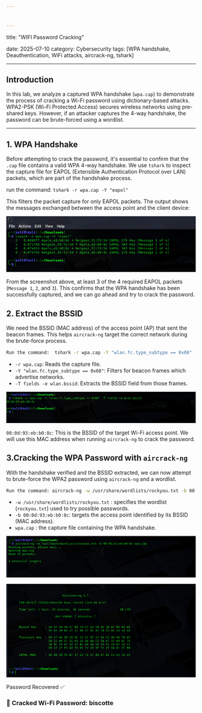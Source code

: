 ```yaml
---


---
```

title: "WIFI Password Cracking"

date: 2025-07-10
category: Cybersecurity
tags: [WPA handshake, Deauthentication, WiFi attacks, aircrack-ng, tshark]

---

## Introduction

In this lab, we analyze a captured WPA handshake (`wpa.cap`) to demonstrate the process of cracking a Wi-Fi password using dictionary-based attacks. WPA2-PSK (Wi-Fi Protected Access) secures wireless networks using pre-shared keys. However, if an attacker captures the 4-way handshake, the password can be brute-forced using a wordlist.

---

## 1. WPA Handshake

Before attempting to crack the password, it's essential to confirm that the `.cap` file contains a valid WPA 4-way handshake. We use `tshark` to inspect the capture file for EAPOL (Extensible Authentication Protocol over LAN) packets, which are part of the handshake process.

run the command: `tshark -r wpa.cap -Y "eapol"`

This filters the packet capture for only EAPOL packets. The output shows the messages exchanged between the access point and the  client device:

<p align="center">
  <img src="../assets/wpalab/wpa1.png" alt="TShark Output1" width="700"/>
</p>

From the screenshot above, at least 3 of the 4 required EAPOL packets (`Message 1`, `2`, and `3`). This confirms that the WPA handshake has been successfully captured, and we can go ahead and try to crack the password.

## 2. Extract the BSSID

We need the BSSID (MAC address) of the access point (AP) that sent the beacon frames. This helps `aircrack-ng` target the correct network during the brute-force process.

```bash
Run the command:  tshark -r wpa.cap -Y "wlan.fc.type_subtype == 0x08" -T fields -e wlan.bssid
```


* `-r wpa.cap`: Reads the capture file.
* `-Y "wlan.fc.type_subtype == 0x08"`: Filters for beacon frames which advertise networks.
* `-T fields -e wlan.bssid`: Extracts the BSSID field from those frames.


![TShark Output1](../assets/wpalab/BSSID.png)

`00:0d:93:eb:b0:8c`: This is the BSSID of the target Wi-Fi access point. We will use this MAC address when running  `aircrack-ng` to crack the password.


## 3.Cracking the WPA Password with `aircrack-ng`

With the handshake verified and the BSSID extracted, we can now attempt to brute-force the WPA2 password using `aircrack-ng` and a wordlist.

```bash
Run the command: aircrack-ng -w /usr/share/wordlists/rockyou.txt -b 00:0d:93:eb:b0:8c wpa.cap
```


* `-w /usr/share/wordlists/rockyou.txt` : specifies the wordlist (`rockyou.txt`) used to try possible passwords.
* `-b 00:0d:93:eb:b0:8c`: targets the access point identified by its BSSID (MAC address).
* `wpa.cap` : the capture file containing the WPA handshake.


<p align="center">
  <img src="../assets/wpalab/crack1.png" alt="TShark Output1" width="700"/>
</p>


<p align="center">
  <img src="../assets/wpalab/crack2.png" alt="TShark Output1" width="700"/>
</p>

Password Recovered ✅

### 🔐 Cracked Wi-Fi Password: biscotte
